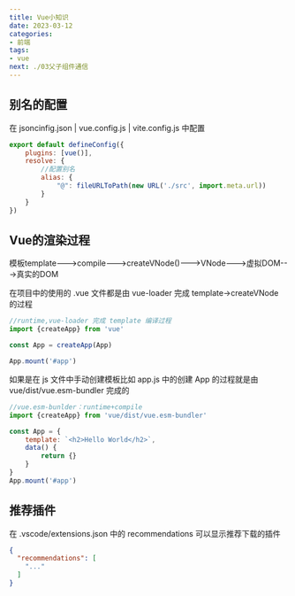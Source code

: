 ```yaml
---
title: Vue小知识
date: 2023-03-12
categories:
- 前端
tags:
- vue
next: ./03父子组件通信
---
```


## 别名的配置

在 jsoncinfig.json | vue.config.js | vite.config.js 中配置

```js
export default defineConfig({
    plugins: [vue()],
    resolve: {
        //配置别名
        alias: {
            "@": fileURLToPath(new URL('./src', import.meta.url))
        }
    }
})
```

## Vue的渲染过程

模板template--->compile--->createVNode()--->VNode--->虚拟DOM--->真实的DOM

在项目中的使用的 .vue 文件都是由 vue-loader 完成 template->createVNode 的过程

```js
//runtime,vue-loader 完成 template 编译过程
import {createApp} from 'vue'

const App = createApp(App)

App.mount('#app')
```

如果是在 js 文件中手动创建模板比如 app.js 中的创建 App 的过程就是由 vue/dist/vue.esm-bundler 完成的

```js
//vue.esm-bunlder：runtime+compile
import {createApp} from 'vue/dist/vue.esm-bundler'

const App = {
    template: `<h2>Hello World</h2>`,
    data() {
        return {}
    }
}
App.mount('#app')
```

## 推荐插件

在 .vscode/extensions.json 中的 recommendations 可以显示推荐下载的插件

```json
{
  "recommendations": [
    "..."
  ]
}
```

<reward/>
